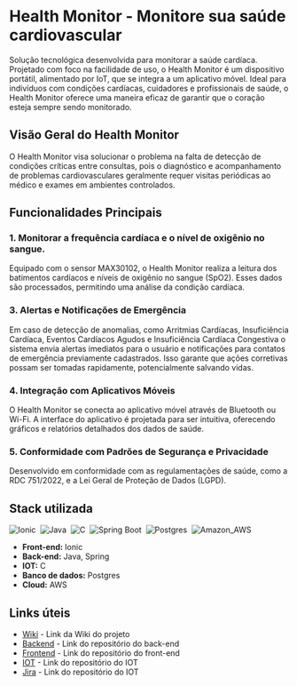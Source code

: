 # Health Monitor - Monitore sua saúde cardiovascular

Solução tecnológica desenvolvida para monitorar a saúde cardíaca. Projetado com foco na facilidade de uso, o Health Monitor é um dispositivo portátil, alimentado por IoT, que se integra a um aplicativo móvel. Ideal para indivíduos com condições cardíacas, cuidadores e profissionais de saúde, o Health Monitor oferece uma maneira eficaz de garantir que o coração esteja sempre sendo monitorado.

## Visão Geral do Health Monitor

O Health Monitor visa solucionar o problema na falta de detecção de condições críticas entre consultas, pois o diagnóstico e acompanhamento de problemas cardiovasculares geralmente requer visitas periódicas ao médico e exames em ambientes controlados.

## Funcionalidades Principais

### 1. Monitorar a frequência cardíaca e o nível de oxigênio no sangue.
Equipado com o sensor MAX30102, o Health Monitor realiza a leitura dos batimentos cardíacos e níveis de oxigênio no sangue (SpO2). Esses dados são processados, permitindo uma análise da condição cardíaca.

### 3. Alertas e Notificações de Emergência
Em caso de detecção de anomalias, como Arritmias Cardíacas, Insuficiência Cardíaca, Eventos Cardíacos Agudos e Insuficiência Cardíaca Congestiva o sistema envia alertas imediatos para o usuário e notificações para contatos de emergência previamente cadastrados. Isso garante que ações corretivas possam ser tomadas rapidamente, potencialmente salvando vidas.

### 4. Integração com Aplicativos Móveis
O Health Monitor se conecta ao aplicativo móvel através de Bluetooth ou Wi-Fi. A interface do aplicativo é projetada para ser intuitiva, oferecendo gráficos e relatórios detalhados dos dados de saúde.

### 5. Conformidade com Padrões de Segurança e Privacidade
Desenvolvido em conformidade com as regulamentações de saúde, como a RDC 751/2022, e a Lei Geral de Proteção de Dados (LGPD).

## Stack utilizada
![Ionic](https://img.shields.io/badge/Ionic-3880FF?style=for-the-badge&logo=ionic&logoColor=white)&nbsp;
![Java](https://img.shields.io/badge/Java-ED8B00?style=for-the-badge&logo=java&logoColor=white)&nbsp;
![C](https://img.shields.io/badge/C-00599C?style=for-the-badge&logo=c&logoColor=white)&nbsp;
![Spring Boot](https://img.shields.io/badge/Spring-6DB33F?style=for-the-badge&logo=spring&logoColor=white)&nbsp;
![Postgres](https://img.shields.io/badge/PostgreSQL-316192?style=for-the-badge&logo=postgresql&logoColor=white)&nbsp;
![Amazon_AWS](https://img.shields.io/badge/Amazon_AWS-FF9900?style=for-the-badge&logo=amazonaws&logoColor=white)&nbsp;

* **Front-end:** Ionic
* **Back-end:** Java, Spring
* **IOT:** C
* **Banco de dados:** Postgres 
* **Cloud:** AWS

## Links úteis
- [Wiki](https://github.com/Gabriel7fs/health-monitor/wiki/Health-Monitor-‐-Solução-para-o-Monitoramento-Cardíaco) - Link da Wiki do projeto
- [Backend](https://github.com/Gabriel7fs/health-monitor-backend) - Link do repositório do back-end
- [Frontend](https://github.com/Gabriel7fs/health-monitor-frontend) - Link do repositório do front-end
- [IOT](https://github.com/Gabriel7fs/health-monitor-iot) - Link do repositório do IOT
- [Jira](https://gabrielfs86.atlassian.net/jira/software/projects/PHM/boards/2?atlOrigin=eyJpIjoiZDUxNzczNzk5OThlNDM2ZWIzZTMzNjQyNzExOTU3MjYiLCJwIjoiaiJ9) - Link do repositório do IOT
